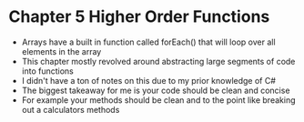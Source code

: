 # Chapter 5 Higher Order Functions

- Arrays have a built in function called forEach() that will loop over all elements in the array
- This chapter mostly revolved around abstracting large segments of code into functions
- I didn't have a ton of notes on this due to my prior knowledge of C#
- The biggest takeaway for me is your code should be clean and concise
- For example your methods should be clean and to the point like breaking out a calculators methods